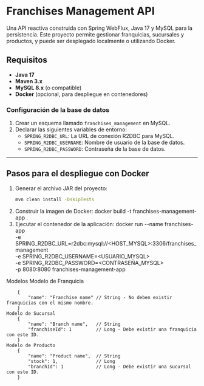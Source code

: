 # Franchises Management API

Una API reactiva construida con Spring WebFlux, Java 17 y MySQL para la persistencia. Este proyecto permite gestionar franquicias, sucursales y productos, y puede ser desplegado localmente o utilizando Docker.

## Requisitos

- **Java 17**
- **Maven 3.x**
- **MySQL 8.x** (o compatible)
- **Docker** (opcional, para despliegue en contenedores)

### Configuración de la base de datos

1. Crear un esquema llamado `franchises_management` en MySQL.
2. Declarar las siguientes variables de entorno:
   - `SPRING_R2DBC_URL`: La URL de conexión R2DBC para MySQL.
   - `SPRING_R2DBC_USERNAME`: Nombre de usuario de la base de datos.
   - `SPRING_R2DBC_PASSWORD`: Contraseña de la base de datos.

---

## Pasos para el despliegue con Docker

1. Generar el archivo JAR del proyecto:
   ```bash
   mvn clean install -DskipTests
   ```
2. Construir la imagen de Docker:
    docker build -t franchises-management-app .
3. Ejecutar el contenedor de la aplicación:
    docker run --name franchises-app \
        -e SPRING_R2DBC_URL=r2dbc:mysql://<HOST_MYSQL>:3306/franchises_management \
        -e SPRING_R2DBC_USERNAME=<USUARIO_MYSQL> \
        -e SPRING_R2DBC_PASSWORD=<CONTRASEÑA_MYSQL> \
        -p 8080:8080 franchises-management-app

Modelos
    Modelo de Franquicia

        {
            "name": "Franchise name" // String - No deben existir franquicias con el mismo nombre.
        }
    Modelo de Sucursal
        {
            "name": "Branch name",   // String
            "franchiseId": 1         // Long - Debe existir una franquicia con este ID.
        }
    Modelo de Producto
        {
            "name": "Product name",  // String
            "stock": 1,              // Long
            "branchId": 1            // Long - Debe existir una sucursal con este ID.
        }

